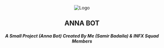 <div align="center">
  <img src="https://i.imgur.com/YRkpqVx.png" alt="Logo" /><br>
  <h2><b>ANNA BOT</b></h2>
  <h5><i>A Small Project (Anna Bot) Created By Me (Samir Badaila) & INFX Squad Members</i></h5>
</div>
